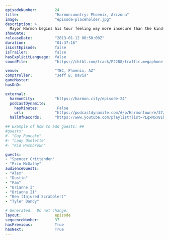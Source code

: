 ```yaml
---
episodeNumber:        24
title:                "Harmoncountry: Phoenix, Arizona"
image:                "episode-placeholder.jpg"
description: >
  Mayor Harmon begins his tour feeling way more insecure than the kind-hearted heroes of a new city. A Harmontown theme with an awesome hook starts getting workshopped. In D&D, the heroes fight cylinders.
showDate:             
releaseDate:          "2013-01-12 00:50:00Z"
duration:             "01:37:16"
isLostEpisode:        false
isTrailer:            false
hasExplicitLanguage:  false
soundFile:            "https://chtbl.com/track/E2288/traffic.megaphone.fm/STA1114500278.mp3?updated=1554325542"

venue:                "TBC, Phoenix, AZ"
comptroller:          "Jeff B. Davis"
gameMaster:           
hasDnD:               

external:
  harmonCity:         "https://harmon.city/episode-24"
  podcastDynamite:
    hasMinutes:        False
    url:              "https://podcastdynamite.com/#/p/Harmontown/e/37/24"
  hallOfRecords:      "https://www.youtube.com/playlist?list=PLqxM5x81hNOZ1sqMDANvfxWftoL62GMN4"

## Example of how to add guests: ##
#guests:
#- "Guy Pancake"
#- "Lady Omelette"
#- "Kid Hashbrown"

guests:
- "Spencer Crittenden"
- "Erin McGathy"
audienceGuests:
- "Alex"
- "Dustin"
- "Pam"
- "Brianne I"
- "Brianne II"
- "Ben (Injured Scrabbler)"
- "Tyler Dandy"

# Generated.  Do not change:
layout:               episode
sequenceNumber:       37
hasPrevious:          True
hasNext:              True
---
```


<!-- The episode description will be rendered here -->
<!-- Add your content below here -->

